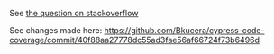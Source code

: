 See [the question on stackoverflow](https://stackoverflow.com/a/55091372/4135063)

See changes made here: https://github.com/Bkucera/cypress-code-coverage/commit/40f88aa27778dc55ad3fae56af66724f73b6496d 
